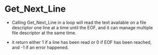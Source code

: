 # Get_Next_Line

* Calling Get_Next_Line in a loop will read the text available on a file descriptor one line at a time until the EOF, and it can manage multiple file descriptor at the same time.

* it return either 1 if a line has been read or 0 if EOF has been reached, and -1 if an error happened.
